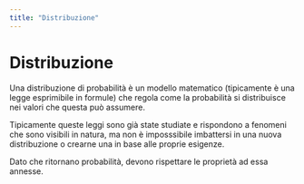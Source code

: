 ```yaml
---
title: "Distribuzione"
---
```

# Distribuzione
Una distribuzione di probabilità è un modello matematico (tipicamente è una legge esprimibile in formule) che regola come la probabilità si distribuisce nei valori che questa può assumere.

Tipicamente queste leggi sono già state studiate e rispondono a fenomeni che sono visibili in natura, ma non è imposssibile imbattersi in una nuova distribuzione o crearne una in base alle proprie esigenze.

Dato che ritornano probabilità, devono rispettare le proprietà ad essa annesse.